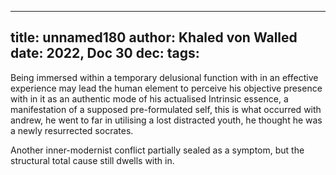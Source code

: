 
---
title: unnamed180
author: Khaled von Walled
date: 2022, Doc 30
dec:
tags:
---
Being immersed within a temporary delusional function with in an effective experience may lead the human element to perceive his objective presence with in it as an authentic mode of his actualised Intrinsic essence, a manifestation of a supposed pre-formulated self, this is what occurred with andrew, he went to far in utilising a lost distracted youth, he thought he was a newly resurrected socrates. 

Another inner-modernist conflict partially sealed as a symptom, but the structural total cause still dwells with in.


